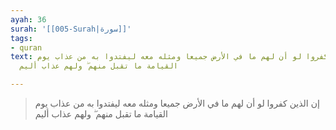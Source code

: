 ```yaml
---
ayah: 36
surah: '[[005-Surah|سورة]]'
tags:
- quran
text: إن الذين كفروا لو أن لهم ما في الأرض جميعا ومثله معه ليفتدوا به من عذاب يوم
  القيامة ما تقبل منهم ۖ ولهم عذاب أليم

---
```

> إن الذين كفروا لو أن لهم ما في الأرض جميعا ومثله معه ليفتدوا به من عذاب يوم القيامة ما تقبل منهم ۖ ولهم عذاب أليم
